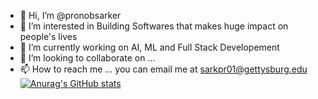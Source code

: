 - 👋 Hi, I’m @pronobsarker
- 👀 I’m interested in Building Softwares that makes huge impact on people's lives
- 🌱 I’m currently working on AI, ML and Full Stack Developement
- 💞️ I’m looking to collaborate on ... 
- 📫 How to reach me ... you can email me at sarkpr01@gettysburg.edu
[![Anurag's GitHub stats](https://github-readme-stats.vercel.app/api?username=pronobsarker)](https://github.com/pronobsarker/github-readme-stats)
<!---
pronobsarker/pronobsarker is a ✨ special ✨ repository because its `README.md` (this file) appears on your GitHub profile.
You can click the Preview link to take a look at your changes.
--->
